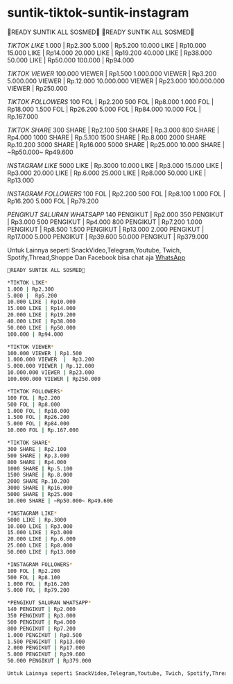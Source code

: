 # suntik-tiktok-suntik-instagram
💉READY SUNTIK ALL SOSMED🎵
💉READY SUNTIK ALL SOSMED🎵

*TIKTOK LIKE*
1.000 | Rp2.300
5.000 |  Rp5.200
10.000 LIKE | Rp10.000
15.000 LIKE | Rp14.000
20.000 LIKE | Rp19.200
40.000 LIKE | Rp38.000
50.000 LIKE | Rp50.000
100.000 | Rp94.000

*TIKTOK VIEWER*
100.000 VIEWER | Rp1.500
1.000.000 VIEWER  |  Rp3.200
5.000.000 VIEWER | Rp.12.000
10.000.000 VIEWER | Rp23.000
100.000.000 VIEWER | Rp250.000

*TIKTOK FOLLOWERS*
100 FOL | Rp2.200
500 FOL | Rp8.000
1.000 FOL | Rp18.000
1.500 FOL | Rp26.200
5.000 FOL | Rp84.000
10.000 FOL | Rp.167.000

*TIKTOK SHARE*
300 SHARE | Rp2.100
500 SHARE | Rp.3.000
800 SHARE | Rp4.000
1000 SHARE | Rp.5.100
1500 SHARE | Rp.8.000
2000 SHARE Rp.10.200
3000 SHARE | Rp16.000
5000 SHARE | Rp25.000
10.000 SHARE | ~Rp50.000~ Rp49.600

*INSTAGRAM LIKE*
5000 LIKE | Rp.3000
10.000 LIKE | Rp3.000
15.000 LIKE | Rp3.000
20.000 LIKE | Rp.6.000
25.000 LIKE | Rp8.000
50.000 LIKE | Rp13.000

*INSTAGRAM FOLLOWERS*
100 FOL | Rp2.200
500 FOL | Rp8.100
1.000 FOL | Rp16.200
5.000 FOL | Rp79.200

*PENGIKUT SALURAN WHATSAPP*
140 PENGIKUT | Rp2.000
350 PENGIKUT | Rp3.000
500 PENGIKUT | Rp4.000
800 PENGIKUT | Rp7.200
1.000 PENGIKUT | Rp8.500
1.500 PENGIKUT | Rp13.000
2.000 PENGIKUT | Rp17.000
5.000 PENGIKUT | Rp39.600
50.000 PENGIKUT | Rp379.000

Untuk Lainnya seperti SnackVideo,Telegram,Youtube, Twich, Spotify,Thread,Shoppe Dan Facebook bisa chat aja
<a href="wa.me/6285169816556">WhatsApp</a>

```bash
💉READY SUNTIK ALL SOSMED🎵

*TIKTOK LIKE*
1.000 | Rp2.300
5.000 |  Rp5.200
10.000 LIKE | Rp10.000
15.000 LIKE | Rp14.000
20.000 LIKE | Rp19.200
40.000 LIKE | Rp38.000
50.000 LIKE | Rp50.000
100.000 | Rp94.000

*TIKTOK VIEWER*
100.000 VIEWER | Rp1.500
1.000.000 VIEWER  |  Rp3.200
5.000.000 VIEWER | Rp.12.000
10.000.000 VIEWER | Rp23.000
100.000.000 VIEWER | Rp250.000

*TIKTOK FOLLOWERS*
100 FOL | Rp2.200
500 FOL | Rp8.000
1.000 FOL | Rp18.000
1.500 FOL | Rp26.200
5.000 FOL | Rp84.000
10.000 FOL | Rp.167.000

*TIKTOK SHARE*
300 SHARE | Rp2.100
500 SHARE | Rp.3.000
800 SHARE | Rp4.000
1000 SHARE | Rp.5.100
1500 SHARE | Rp.8.000
2000 SHARE Rp.10.200
3000 SHARE | Rp16.000
5000 SHARE | Rp25.000
10.000 SHARE | ~Rp50.000~ Rp49.600

*INSTAGRAM LIKE*
5000 LIKE | Rp.3000
10.000 LIKE | Rp3.000
15.000 LIKE | Rp3.000
20.000 LIKE | Rp.6.000
25.000 LIKE | Rp8.000
50.000 LIKE | Rp13.000

*INSTAGRAM FOLLOWERS*
100 FOL | Rp2.200
500 FOL | Rp8.100
1.000 FOL | Rp16.200
5.000 FOL | Rp79.200

*PENGIKUT SALURAN WHATSAPP*
140 PENGIKUT | Rp2.000
350 PENGIKUT | Rp3.000
500 PENGIKUT | Rp4.000
800 PENGIKUT | Rp7.200
1.000 PENGIKUT | Rp8.500
1.500 PENGIKUT | Rp13.000
2.000 PENGIKUT | Rp17.000
5.000 PENGIKUT | Rp39.600
50.000 PENGIKUT | Rp379.000

Untuk Lainnya seperti SnackVideo,Telegram,Youtube, Twich, Spotify,Thread,Shoppe Dan Facebook bisa chat aja
```

